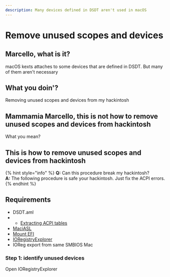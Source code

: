 ```yaml
---
description: Many devices defined in DSDT aren't used in macOS
---
```


# Remove unused scopes and devices

## Marcello, what is it?

macOS kexts attaches to some devices that are defined in DSDT. But many of them aren't necessary 

## What you doin'?

Removing unused scopes and devices from my hackintosh

## Mammamia Marcello, this is not how to remove unused scopes and devices from hackintosh

What you mean?

## This is how to remove unused scopes and devices from hackintosh

{% hint style="info" %}
**Q:** Can this procedure break my hackintosh?  
**A:** The following procedure is safe your hackintosh. Just fix the ACPI errors. 
{% endhint %}

## Requirements

* DSDT.aml
* *  [Extracting ACPI tables](extracting-acpi-tables.md)
* [MaciASL](../tools/useful-tools/maciasl.md)
* [Mount EFI](../bootloaders/mount-efi.md)
* [IORegistryExplorer](../tools/debugging/ioregistryexplorer.md)
* IOReg export from same SMBIOS Mac

### Step 1: identify unused devices

Open IORegistryExplorer 

### 

